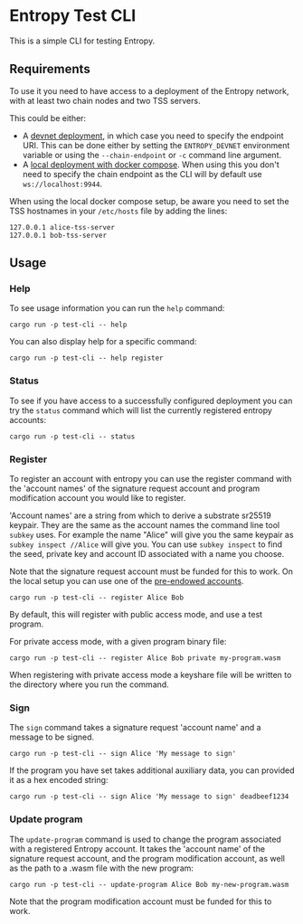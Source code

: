 # Entropy Test CLI

This is a simple CLI for testing Entropy.

## Requirements

To use it you need to have access to a deployment of the Entropy network, with at least two chain
nodes and two TSS servers.

This could be either:

- A [devnet deployment](https://github.com/entropyxyz/meta/wiki/New-Entropy-network-deployment-runbook), in
which case you need to specify the endpoint URI. This can be done either by setting the
`ENTROPY_DEVNET` environment variable or using the `--chain-endpoint` or `-c` command line argument.
- A [local deployment with docker compose](https://github.com/entropyxyz/meta/wiki/Local-devnet).
  When using this you don't need to specify the chain endpoint as the CLI will by default use
  `ws://localhost:9944`.

When using the local docker compose setup, be aware you need to set the TSS hostnames in your
`/etc/hosts` file by adding the lines:

```
127.0.0.1 alice-tss-server
127.0.0.1 bob-tss-server
```

## Usage

### Help

To see usage information you can run the `help` command:

`cargo run -p test-cli -- help`

You can also display help for a specific command:

`cargo run -p test-cli -- help register`

### Status

To see if you have access to a successfully configured deployment you can try the `status` command
which will list the currently registered entropy accounts:

`cargo run -p test-cli -- status`

### Register

To register an account with entropy you can use the register command with the 'account names' of the
signature request account and program modification account you would like to register.

'Account names' are a string from which to derive a substrate sr25519 keypair. They are the same as
the account names the command line tool `subkey` uses. For example the name "Alice" will give you
the same keypair as `subkey inspect //Alice` will give you. You can use `subkey inspect` to find the
seed, private key and account ID associated with a name you choose.

Note that the signature request account must be funded for this to work. On the local setup you can
use one of the [pre-endowed accounts](https://github.com/entropyxyz/entropy-core/blob/master/node/cli/src/endowed_accounts.rs).

`cargo run -p test-cli -- register Alice Bob`

By default, this will register with public access mode, and use a test program.

For private access mode, with a given program binary file:

`cargo run -p test-cli -- register Alice Bob private my-program.wasm`

When registering with private access mode a keyshare file will be written to the directory where you
run the command.

### Sign

The `sign` command takes a signature request 'account name' and a message to be signed.

`cargo run -p test-cli -- sign Alice 'My message to sign'`

If the program you have set takes additional auxiliary data, you can provided it as a hex encoded
string:

`cargo run -p test-cli -- sign Alice 'My message to sign' deadbeef1234`

### Update program

The `update-program` command is used to change the program associated with a registered Entropy
account. It takes the 'account name' of the signature request account, and the program modification
account, as well as the path to a .wasm file with the new program:

`cargo run -p test-cli -- update-program Alice Bob my-new-program.wasm`

Note that the program modification account must be funded for this to work.
